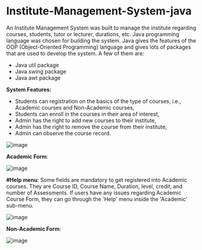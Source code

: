 # Institute-Management-System-java
An Institute Management System was built to manage the institute regarding courses, students, tutor or lecturer, durations, etc. 
Java programming language was chosen for building the system. Java gives the features of the OOP (Object-Oriented Programming) language and gives lots of packages that are used to develop the system. A few of them are: 
* Java util package
* Java swing package
* Java awt package

**System Features:**
* Students can registration on the basics of the type of courses, i.e., Academic courses and Non-Academic courses,
* Students can enroll in the courses in their area of interest,
* Admin has the right to add new courses to their institute,
* Admin has the right to remove the course from their institute,
* Admin can observe the course record.



![image](https://user-images.githubusercontent.com/83704793/155672873-aa644a00-72de-4af9-bc8e-beadf811295f.png)

**Academic Form**:

![image](https://user-images.githubusercontent.com/83704793/155673522-3e57c303-16d8-4a75-a7cd-482ac3191db7.png)

**#Help menu**:
Some fields are mandatory to get registered into Academic courses. They are  Course ID, Course Name, Duration, level, credit, and number of Assessments. 
If users have any issues regarding Academic Course Form, they can go through the 'Help' menu inside the 'Academic' sub-menu.

![image](https://user-images.githubusercontent.com/83704793/157169464-ccff76cc-4bbe-4f16-af77-d01073ba22c3.png)

**Non-Academic Form**:

![image](https://user-images.githubusercontent.com/83704793/155673578-ebd3ea2c-7c49-4a5a-a951-d71aac1310bb.png)


